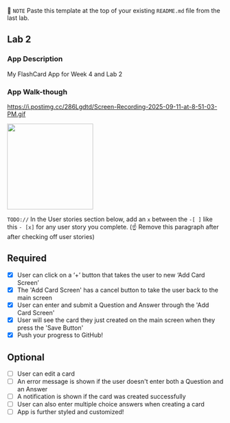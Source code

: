 📝 `NOTE` Paste this template at the top of your existing `README.md` file from the last lab.

## Lab 2

### App Description
My FlashCard App for Week 4 and Lab 2

### App Walk-though
https://i.postimg.cc/286Lgdtd/Screen-Recording-2025-09-11-at-8-51-03-PM.gif

<img src="https://i.postimg.cc/286Lgdtd/Screen-Recording-2025-09-11-at-8-51-03-PM.gif" width=200><br>

`TODO://` In the User stories section below, add an `x` between the `-[ ]` like this `- [x]` for any user story you complete. (☝️ Remove this paragraph after after checking off user stories)

## Required
- [x] User can click on a ‘+’ button that takes the user to new ‘Add Card Screen’
- [x] The 'Add Card Screen' has a cancel button to take the user back to the main screen
- [x] User can enter and submit a Question and Answer through the 'Add Card Screen'
- [x] User will see the card they just created on the main screen when they press the 'Save Button'
- [x] Push your progress to GitHub!

## Optional
- [ ] User can edit a card
- [ ] An error message is shown if the user doesn't enter both a Question and an Answer
- [ ] A notification is shown if the card was created successfully
- [ ] User can also enter multiple choice answers when creating a card
- [ ] App is further styled and customized!
